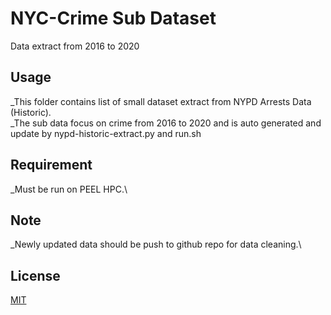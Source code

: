 # NYC-Crime Sub Dataset
Data extract from 2016 to 2020

## Usage
_This folder contains list of small dataset extract from NYPD Arrests Data (Historic).\
_The sub data focus on crime from 2016 to 2020 and is auto generated and update by nypd-historic-extract.py and run.sh

## Requirement
_Must be run on PEEL HPC.\

## Note
_Newly updated data should be push to github repo for data cleaning.\

## License
[MIT](https://choosealicense.com/licenses/mit/)
